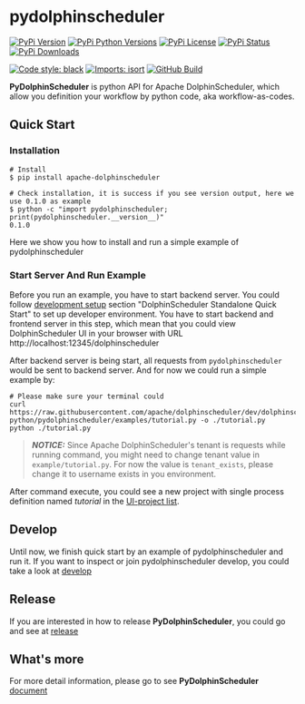 <!--
 Licensed to the Apache Software Foundation (ASF) under one
 or more contributor license agreements.  See the NOTICE file
 distributed with this work for additional information
 regarding copyright ownership.  The ASF licenses this file
 to you under the Apache License, Version 2.0 (the
 "License"); you may not use this file except in compliance
 with the License.  You may obtain a copy of the License at

   http://www.apache.org/licenses/LICENSE-2.0

 Unless required by applicable law or agreed to in writing,
 software distributed under the License is distributed on an
 "AS IS" BASIS, WITHOUT WARRANTIES OR CONDITIONS OF ANY
 KIND, either express or implied.  See the License for the
 specific language governing permissions and limitations
 under the License.
-->

# pydolphinscheduler

[![PyPi Version](https://img.shields.io/pypi/v/apache-dolphinscheduler.svg?style=flat-square&logo=PyPi)](https://pypi.org/project/apache-dolphinscheduler/)
[![PyPi Python Versions](https://img.shields.io/pypi/pyversions/apache-dolphinscheduler.svg?style=flat-square&logo=python)](https://pypi.org/project/apache-dolphinscheduler/)
[![PyPi License](https://img.shields.io/pypi/l/apache-dolphinscheduler.svg?style=flat-square)](https://pypi.org/project/apache-dolphinscheduler/)
[![PyPi Status](https://img.shields.io/pypi/status/apache-dolphinscheduler.svg?style=flat-square)](https://pypi.org/project/apache-dolphinscheduler/)
[![PyPi Downloads](https://img.shields.io/pypi/dm/apache-dolphinscheduler?style=flat-square)](https://pypi.org/project/apache-dolphinscheduler/)

[![Code style: black](https://img.shields.io/badge/code%20style-black-000000.svg?style=flat-square)](https://github.com/psf/black)
[![Imports: isort](https://img.shields.io/badge/%20imports-isort-%231674b1?style=flat-square&labelColor=ef8336)](https://pycqa.github.io/isort)
[![GitHub Build](https://github.com/apache/dolphinscheduler/actions/workflows/py-ci.yml/badge.svg?branch=dev)](https://github.com/apache/dolphinscheduler/actions?query=workflow%3A%22Python+API%22)

**PyDolphinScheduler** is python API for Apache DolphinScheduler, which allow you definition
your workflow by python code, aka workflow-as-codes.

## Quick Start

### Installation

```shell
# Install
$ pip install apache-dolphinscheduler

# Check installation, it is success if you see version output, here we use 0.1.0 as example
$ python -c "import pydolphinscheduler; print(pydolphinscheduler.__version__)"
0.1.0
```

Here we show you how to install and run a simple example of pydolphinscheduler

### Start Server And Run Example

Before you run an example, you have to start backend server. You could follow
[development setup](https://dolphinscheduler.apache.org/en-us/development/development-environment-setup.html)
section "DolphinScheduler Standalone Quick Start" to set up developer environment. You have to start backend
and frontend server in this step, which mean that you could view DolphinScheduler UI in your browser with URL
http://localhost:12345/dolphinscheduler

After backend server is being start, all requests from `pydolphinscheduler` would be sent to backend server.
And for now we could run a simple example by:

<!-- TODO Add examples directory to dist package later. -->

```shell
# Please make sure your terminal could 
curl https://raw.githubusercontent.com/apache/dolphinscheduler/dev/dolphinscheduler-python/pydolphinscheduler/examples/tutorial.py -o ./tutorial.py
python ./tutorial.py
```

> **_NOTICE:_** Since Apache DolphinScheduler's tenant is requests while running command, you might need to change
> tenant value in `example/tutorial.py`. For now the value is `tenant_exists`, please change it to username exists
> in you environment. 

After command execute, you could see a new project with single process definition named *tutorial* in the
[UI-project list](https://dolphinscheduler.apache.org/en-us/docs/latest/user_doc/guide/project/project-list.html). 

## Develop

Until now, we finish quick start by an example of pydolphinscheduler and run it. If you want to inspect or join
pydolphinscheduler develop, you could take a look at [develop](./DEVELOP.md)

## Release

If you are interested in how to release **PyDolphinScheduler**, you could go and see at [release](./RELEASE.md)

## What's more

For more detail information, please go to see **PyDolphinScheduler** [document](https://dolphinscheduler.apache.org/python/index.html)
